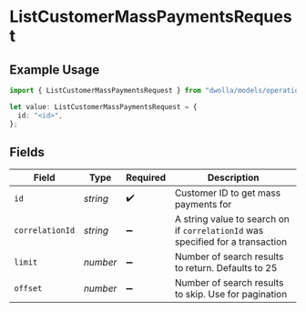 # ListCustomerMassPaymentsRequest

## Example Usage

```typescript
import { ListCustomerMassPaymentsRequest } from "dwolla/models/operations";

let value: ListCustomerMassPaymentsRequest = {
  id: "<id>",
};
```

## Fields

| Field                                                                          | Type                                                                           | Required                                                                       | Description                                                                    |
| ------------------------------------------------------------------------------ | ------------------------------------------------------------------------------ | ------------------------------------------------------------------------------ | ------------------------------------------------------------------------------ |
| `id`                                                                           | *string*                                                                       | :heavy_check_mark:                                                             | Customer ID to get mass payments for                                           |
| `correlationId`                                                                | *string*                                                                       | :heavy_minus_sign:                                                             | A string value to search on if `correlationId` was specified for a transaction |
| `limit`                                                                        | *number*                                                                       | :heavy_minus_sign:                                                             | Number of search results to return. Defaults to 25                             |
| `offset`                                                                       | *number*                                                                       | :heavy_minus_sign:                                                             | Number of search results to skip. Use for pagination                           |
